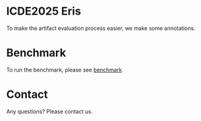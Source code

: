 # ICDE2025 Eris

To make the artifact evaluation process easier, we make some annotations.

# Benchmark

To run the benchmark, please see [benchmark](Eris-main/benchmark.md)

# Contact
Any questions? Please contact us.
